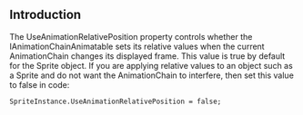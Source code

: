 ## Introduction

The UseAnimationRelativePosition property controls whether the IAnimationChainAnimatable sets its relative values when the current AnimationChain changes its displayed frame. This value is true by default for the Sprite object. If you are applying relative values to an object such as a Sprite and do not want the AnimationChain to interfere, then set this value to false in code:

    SpriteInstance.UseAnimationRelativePosition = false;
